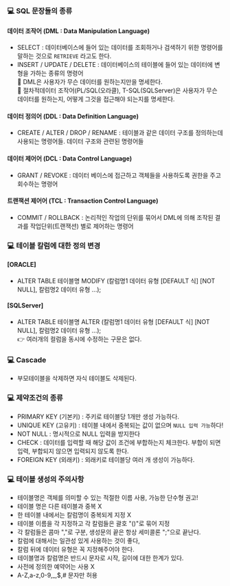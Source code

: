 ### 💻 SQL 문장들의 종류
#### 데이터 조작어 (DML : Data Manipulation Language)
- SELECT : 데이터베이스에 들어 있는 데이터를 조회하거나 검색하기 위한 명령어를 말하는 것으로 `RETRIEVE` 라고도 한다.
- INSERT / UPDATE / DELETE : 데이터베이스의 테이블에 들어 있는 데이터에 변형을 가하는 종류의 명령어 <br>
🚀 DML은 사용자가 무슨 데이터를 원하는지만을 명세한다. <br>
🚀 절차적데이터 조작어(PL/SQL(오라클), T-SQL(SQLServer)은 사용자가 무슨 데이터를 원하는지, 어떻게 그것을 접근해야 되는지를 명세한다.

#### 데이터 정의어 (DDL : Data Definition Language)
- CREATE / ALTER / DROP / RENAME : 테이블과 같은 데이터 구조를 정의하는데 사용되는 명령어들. 데이터 구조와 관련된 명령어들

#### 데이터 제어어 (DCL : Data Control Language)
- GRANT / REVOKE : 데이터 베이스에 접근하고 객체들을 사용하도록 권한을 주고 회수하는 명령어

#### 트랜잭션 제어어 (TCL : Transaction Control Language)
- COMMIT / ROLLBACK : 논리적인 작업의 단위를 묶어서 DML에 의해 조작된 결과를 작업단위(트랜잭션) 별로 제어하는 명령어

### 💻 테이블 칼럼에 대한 정의 변경
#### [ORACLE]
- ALTER TABLE 테이블명 MODIFY (칼럼명1 데이터 유형 [DEFAULT 식] [NOT NULL], 칼럼명2 데이터 유형 ...);

#### [SQLServer]
- ALTER TABLE 테이블명 ALTER (칼럼명1 데이터 유형 [DEFAULT 식] [NOT NULL], 칼럼명2 데이터 유형 ...);
<br>👉 여러개의 컬럼을 동시에 수정하는 구문은 없다.

### 💻  Cascade 
- 부모테이블을 삭제하면 자식 테이블도 삭제된다.

### 💻  제약조건의 종류
- PRIMARY KEY (기본키) : 주키로 테이블당 1개만 생성 가능하다.
- UNIQUE KEY (고유키) : 테이블 내에서 중복되는 값이 없으며 `NULL 입력 가능`하다!
- NOT NULL : 명시적으로 NULL 입력을 방지한다
- CHECK : 데이터를 입력할 때 해당 값이 조건에 부합하는지 체크한다. 부합이 되면 입력, 부합되지 않으면 입력되지 않도록 한다.
- FOREIGN KEY (외래키) : 외래키로 테이블당 여러 개 생성이 가능하다.

### 💻 테이블 생성의 주의사항
- 테이블명은 객체를 의미할 수 있는 적절한 이름 사용, 가능한 단수형 권고!
- 테이블 명은 다른 테이블과 중복 X 
- 한 테이블 내에서는 칼럼명이 중복되게 지정 X
- 테이블 이름을 각 지정하고 각 칼럼들은 괄호 "()"로 묶어 지정
- 각 칼럼들은 콤마 ","로 구분, 생성문의 끝은 항상 세미콜론 ";"으로 끝난다.
- 칼럼에 대해서는 일관성 있게 사용하는 것이 좋다,
- 칼럼 뒤에 데이터 유형은 꼭 지정해주어야 한다.
- 테이블명과 칼럼명은 반드시 문자로 시작, 길이에 대한 한계가 있다.
- 사전에 정의한 예약어는 사용 X
- A-Z,a-z,0-9,_,$,# 문자만 허용
